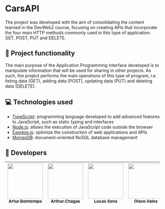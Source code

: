 # CarsAPI
The project was developed with the aim of consolidating the content learned in the DevWeb2 course, focusing on creating APIs that incorporate the four main HTTP methods commonly used in this type of application: GET, POST, PUT and DELETE.

## 🔨 Project functionality
The main purpose of the Application Programming Interface developed is to manipulate information that will be used for sharing in other projects. As such, the project performs the main operations of this type of program, i.e. listing data (GET), adding data (POST), updating data (PUT) and deleting data (DELETE).

## 💻 Technologies used
* [TypeScript](https://www.typescriptlang.org/pt/docs/): programming language developed to add advanced features to JavaScript, such as static typing and interfaces
* [Node.js](https://nodejs.org/en/docs): allows the execution of JavaScript code outside the browser
* [Express.js](https://expressjs.com/pt-br/): optimize the construction of web applications and APIs
* [MongoDB](https://www.mongodb.com/docs/): document-oriented NoSQL database management

## 👥 Developers
| [<img loading="lazy" src="https://avatars.githubusercontent.com/u/96635074?v=4" width=115><br><sub>Artur Bomtempo</sub>](https://github.com/ArturColen) |  [<img loading="lazy" src="https://avatars.githubusercontent.com/u/86752180?v=4" width=115><br><sub>Arthur Chagas</sub>](https://github.com/ArthurChagas0103) | [<img loading="lazy" src="https://avatars.githubusercontent.com/u/93053816?v=4" width=115><br><sub>Lucas Sena</sub>](https://github.com/LucasMeloSena) | [<img loading="lazy" src="https://avatars.githubusercontent.com/u/99341405?v=4" width=115><br><sub>Olavo Vales</sub>](https://github.com/OlavoVales) | [<img loading="lazy" src="https://avatars.githubusercontent.com/u/99284305?v=4" width=115><br><sub>Gabriel Melo</sub>](https://github.com/MelodiasGabriel) |
| :---: | :---: | :---: | :---: | :---: |
